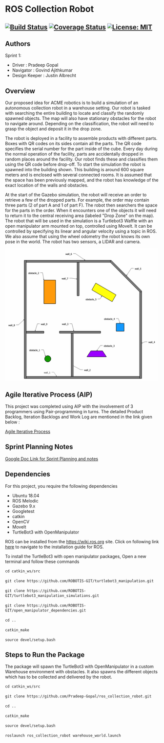 # ROS Collection Robot
[![Build Status](https://travis-ci.org/Pradeep-Gopal/ros_collection_robot.svg?branch=Iteration1)](https://travis-ci.org/Pradeep-Gopal/ros_collection_robot)
[![Coverage Status](https://coveralls.io/repos/github/Pradeep-Gopal/ros_collection_robot/badge.svg?branch=main)](https://coveralls.io/github/Pradeep-Gopal/ros_collection_robot?branch=main)
[![License: MIT](https://img.shields.io/badge/License-MIT-green.svg)](https://opensource.org/licenses/MIT)
---

## Authors
Sprint 1:
- Driver : Pradeep Gopal
- Navigator : Govind Ajithkumar
- Design Keeper : Justin Albrecht

## Overview
Our proposed idea for ACME robotics is to build a simulation of an autonomous collection robot in a warehouse setting. 
Our robot is tasked with searching the entire building to locate and classify the randomly spawned objects.  The map 
will also have stationary obstacles for the robot to navigate around. Depending on the classification, the robot will 
need to grasp the object and deposit it in the drop zone. 

The robot is deployed in a facility to assemble products with different parts. Boxes with QR codes on its sides contain 
all the parts. The QR code specifies the serial number for the part inside of the cube. Every day during the normal 
operation of the facility, parts are accidentally dropped in random places around the facility. Our robot finds these 
and classifies them using the QR code before drop-off. To start the simulation the robot is spawned into the building 
shown. This building is around 600 square meters and is enclosed with several connected rooms. It is assumed that the 
space has been previously mapped, and the robot has knowledge of the exact location of the walls and obstacles.

At the start of the Gazebo simulation, the robot will receive an order to retrieve a few of the dropped parts. For 
example, the order may contain three parts (2 of part A and 1 of part F). The robot then searchers the space for the 
parts in the order. When it encounters one of the objects it will need to return it to the central receiving area 
(labeled "Drop Zone" on the map). The robot that will be used in the simulation is a Turtlebot3 Waffle with an open 
manipulator arm mounted on top, controlled using MoveIt. It can be controlled by specifying its linear and angular 
velocity using a topic in ROS. We also assume that using the wheel odometry the robot knows its own pose in the world. 
The robot has two sensors, a LIDAR and camera. 

![Warehouse map](images/map.png)

## Agile Iterative Process (AIP)
This project was completed using AIP with the involvement of 3 programmers using Pair-programming in turns. The detailed Product Backlog, Iteration Backlogs and Work Log are mentioned in the link given below :

[Agile Iterative Process](https://drive.google.com/file/d/1BNjG2if9-G0QJx6BSb_-JIIgaOwBue7m/view?usp=sharing)

## Sprint Planning Notes
[Google Doc Link for Sprint Planning and notes](https://docs.google.com/document/d/1bBEri2t5gSxDZ9FnP-1Wu5RdeCvGUPCNcdnWPu9Y4Dw/edit?usp=sharing)

## Dependencies
For this project, you require the following dependencies

- Ubuntu 18.04
- ROS Melodic
- Gazebo 9.x
- Googletest
- catkin
- OpenCV
- MoveIt
- TurtleBot3 with OpenManipulator

ROS can be installed from the https://wiki.ros.org site. Click on following link [here](https://wiki.ros.org/melodic/Installation) to navigate to the installation guide for ROS.

To install the TurtleBot3 with open manipulator packages, Open a new terminal and follow these commands
```
cd catkin_ws/src

git clone https://github.com/ROBOTIS-GIT/turtlebot3_manipulation.git

git clone https://github.com/ROBOTIS-GIT/turtlebot3_manipulation_simulations.git

git clone https://github.com/ROBOTIS-GIT/open_manipulator_dependencies.git

cd ..

catkin_make

source devel/setup.bash
```
## Steps to Run the Package

The package will spawn the TurtleBot3 with OpenManipulator in a custom Warehouse environment with obstacles. 
It also spawns the different objects which has to be collected and delivered by the robot.

```
cd catkin_ws/src

git clone https://github.com/Pradeep-Gopal/ros_collection_robot.git

cd ..

catkin_make

source devel/setup.bash

roslaunch ros_collection_robot warehouse_world.launch
```